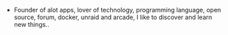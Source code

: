 - Founder of alot apps, lover of technology, programming language, open source, forum, docker, unraid and arcade, I like to discover and learn new things..
  <br>
















































































































































































































